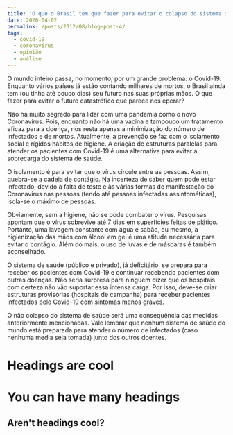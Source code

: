 ```yaml
---
title: 'O que o Brasil tem que fazer para evitar o colapso do sistema de saúde? '
date: 2020-04-02
permalink: /posts/2012/08/blog-post-4/
tags:
  - covid-19
  - coronavírus
  - opinião
  - análise
---
```


O mundo inteiro passa, no momento, por um grande problema: o Covid-19. Enquanto vários países já estão contando milhares de mortos, o Brasil ainda tem (ou tinha até pouco dias) seu futuro nas suas próprias mãos. O que fazer para evitar o futuro catastrófico que parece nos eperar?

Não há muito segredo para lidar com uma pandemia como o novo Coronavírus. Pois, enquanto não há uma vacina e tampouco um tratamento eficaz para a doença, nos resta apenas a minimização do número de infectados e de mortos. Atualmente, a prevenção se faz com o isolamento social e rígidos hábitos de higiene. A criação de estruturas paralelas para atender os pacientes com Covid-19 é uma alternativa para evitar a sobrecarga do sistema de saúde.

O isolamento é para evitar que o vírus circule entre as pessoas. Assim, quebra-se a cadeia de contágio. Na incerteza de saber quem pode estar infectado, devido à falta de teste e às várias formas de manifestação do Coronavírus nas pessoas (tendo até pessoas infectadas assintométicas), isola-se o máximo de pessoas.

Obviamente, sem a higiene, não se pode combater o vírus. Pesquisas apontam que o vírus sobrevive até 7 dias em superfícies feitas de plático. Portanto, uma lavagem constante com água e sabão, ou mesmo, a higienização das mãos com álcool em gel é uma atitude necessária para evitar o contágio. Além do mais, o uso de luvas e de máscaras é também aconselhado.

O sistema de saúde (público e privado), já deficitário, se prepara para receber os pacientes com Covid-19 e continuar recebendo pacientes com outras doenças. Não seria surpresa para ninguém dizer que os hospitais com certeza não vão suportar essa intensa carga. Por isso, deve-se criar estruturas provisórias (hospitais de campanha) para receber pacientes infectados pelo Covid-19 com sintomas menos graves.

O não colapso do sistema de saúde será uma consequência das medidas anteriormente mencionadas. Vale lembrar que nenhum sistema de saúde do mundo está preparada para atender o número de infectados (caso nenhuma media seja tomada) junto dos outros doentes.

Headings are cool
======

You can have many headings
======

Aren't headings cool?
------
